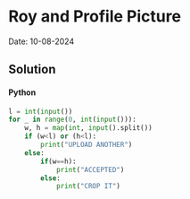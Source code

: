 
# Roy and Profile Picture

Date: 10-08-2024

## Solution
#### Python
```python
l = int(input())
for _ in range(0, int(input())):
    w, h = map(int, input().split())
    if (w<l) or (h<l):
        print("UPLOAD ANOTHER")
    else:
        if(w==h):
            print("ACCEPTED")            
        else:
            print("CROP IT")
```
        
